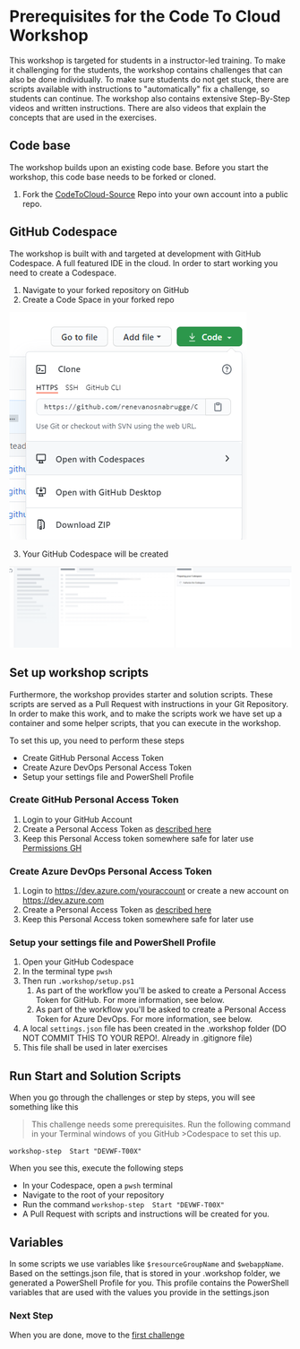 # Prerequisites for the Code To Cloud Workshop
This workshop is targeted for students in a instructor-led training. To make it challenging for the students, the workshop contains challenges that can also be done individually. To make sure students do not get stuck, there are scripts available with instructions to "automatically" fix a challenge, so students can continue. The workshop also contains extensive Step-By-Step videos and written instructions. There are also videos that explain the concepts that are used in the exercises.

## Code base
The workshop builds upon an existing code base. Before you start the workshop, this code base needs to be forked or cloned. 

1. Fork the [CodeToCloud-Source](https://github.com/xpiritbv/CodeToCloud-Source) Repo into your own account into a public repo.

## GitHub Codespace
The workshop is built with and targeted at development with GitHub Codespace. A full featured IDE in the cloud. In order to start working you need to create a Codespace.

1. Navigate to your forked repository on GitHub
2. Create a Code Space in your forked repo

![](CodeSpace.png)

3. Your GitHub Codespace will be created

![](Codespace-creation.png)

## Set up workshop scripts
Furthermore, the workshop provides starter and solution scripts. These scripts are served as a Pull Request with instructions in your Git Repository. In order to make this work, and to make the scripts work we have set up a container and some helper scripts, that you can execute in the workshop.

To set this up, you need to perform these steps
* Create GitHub Personal Access Token
* Create Azure DevOps Personal Access Token
* Setup your settings file and PowerShell Profile

### Create GitHub Personal Access Token
1. Login to your GitHub Account
1. Create a Personal Access Token as [described here](https://docs.github.com/en/free-pro-team@latest/github/authenticating-to-github/creating-a-personal-access-token)
1. Keep this Personal Access token somewhere safe for later use
[Permissions GH](Permissions-GH.png)

### Create Azure DevOps Personal Access Token
1. Login to https://dev.azure.com/youraccount or create a new account on https://dev.azure.com
1. Create a Personal Access Token as [described here](https://docs.microsoft.com/en-us/azure/devops/organizations/accounts/use-personal-access-tokens-to-authenticate?view=azure-devops&tabs=preview-page)
1. Keep this Personal Access token somewhere safe for later use

### Setup your settings file and PowerShell Profile
1. Open your GitHub Codespace 
1. In the terminal type `pwsh`
1. Then run `.workshop/setup.ps1`
    1. As part of the workflow you'll be asked to create a Personal Access Token for GitHub. For more information, see below.
    2. As part of the workflow you'll be asked to create a Personal Access Token for Azure DevOps. For more information, see below.
1. A local `settings.json` file has been created in the .workshop folder (DO NOT COMMIT THIS TO YOUR REPO!. Already in .gitignore file)
1. This file shall be used in later exercises

## Run Start and Solution Scripts
When you go through the challenges or step by steps, you will see something like this

>This challenge needs some prerequisites. Run the following command in your Terminal windows of you GitHub >Codespace to set this up.
```
workshop-step  Start "DEVWF-T00X"
```
When you see this, execute the following steps

* In your Codespace, open a `pwsh` terminal
* Navigate to the root of your repository 
* Run the command `workshop-step  Start "DEVWF-T00X"`
* A Pull Request with scripts and instructions will be created for you.

## Variables
In some scripts we use variables like `$resourceGroupName` and `$webappName`. Based on the settings.json file, that is stored in your .workshop folder, we generated a PowerShell Profile for you. This profile contains the PowerShell variables that are used with the values you provide in the settings.json

### Next Step
When you are done, move to the [first challenge](/Challenges/Module0-Introduction/Introduction.md)